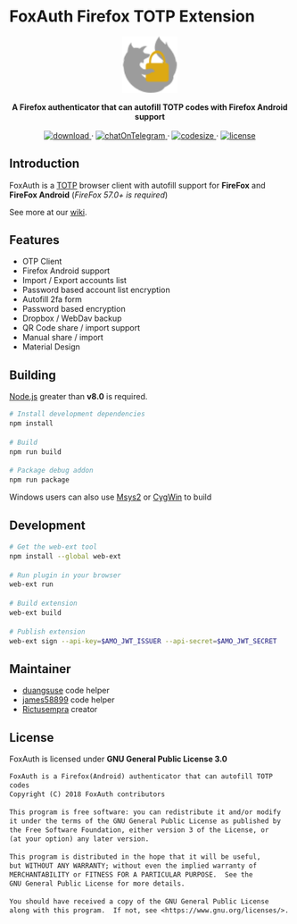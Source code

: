 # FoxAuth Firefox TOTP Extension

<div align='center'>
  <img width='20%' height='20%' src='foxauth.svg'></img><p>
  <strong>A Firefox authenticator that can autofill TOTP codes with Firefox Android support</strong>
  <br>
  <br>
    <a href='https://addons.mozilla.org/firefox/addon/foxauth'>
      <img src='https://img.shields.io/amo/v/foxauth.svg?style=flat-square' alt='download' />
    </a>
  ·
    <a href="https://t.me/joinchat/Flgxfkm5Q2fvKtiyvYo3vA">
      <img src="https://img.shields.io/badge/Telegram-join%20chat-yellow.svg?style=flat-square" alt="chatOnTelegram" />
    </a>
  ·
    <a href="https://github.com/FoxAuth/FoxAuth/">
      <img src="https://img.shields.io/github/languages/code-size/FoxAuth/FoxAuth.svg?style=flat-square" alt="codesize" />
    </a>
  ·
    <a href="https://www.gnu.org/licenses/gpl-3.0.html">
      <img src="https://img.shields.io/github/license/FoxAuth/FoxAuth.svg?style=flat-square" alt="license" />
    </a>
  </a>
</div>

## Introduction

FoxAuth is a [TOTP](https://wikipedia.org/wiki/Time-based_One-time_Password_algorithm) browser client with autofill support for __FireFox__ and __FireFox Android__ (_FireFox 57.0+ is required_)

See more at our [wiki](https://github.com/FoxAuth/FoxAuth/wiki).

## Features

- OTP Client
- Firefox Android support
- Import / Export accounts list
- Password based account list encryption
- Autofill 2fa form
- Password based encryption
- Dropbox / WebDav backup
- QR Code share / import support
- Manual share / import
- Material Design

## Building

[Node.js](https://nodejs.org/) greater than __v8.0__ is required.

```bash
# Install development dependencies
npm install

# Build
npm run build

# Package debug addon
npm run package
```

Windows users can also use [Msys2](http://www.msys2.org) or [CygWin](https://www.cygwin.com/) to build

## Development

```bash
# Get the web-ext tool
npm install --global web-ext

# Run plugin in your browser
web-ext run

# Build extension
web-ext build

# Publish extension
web-ext sign --api-key=$AMO_JWT_ISSUER --api-secret=$AMO_JWT_SECRET
```

## Maintainer

- [duangsuse](https://github.com/duangsuse) code helper
- [james58899](https://github.com/james58899) code helper
- [Rictusempra](https://github.com/Rictusempra) creator

## License

FoxAuth is licensed under __GNU General Public License 3.0__

```plain
FoxAuth is a Firefox(Android) authenticator that can autofill TOTP codes
Copyright (C) 2018 FoxAuth contributors

This program is free software: you can redistribute it and/or modify
it under the terms of the GNU General Public License as published by
the Free Software Foundation, either version 3 of the License, or
(at your option) any later version.

This program is distributed in the hope that it will be useful,
but WITHOUT ANY WARRANTY; without even the implied warranty of
MERCHANTABILITY or FITNESS FOR A PARTICULAR PURPOSE.  See the
GNU General Public License for more details.

You should have received a copy of the GNU General Public License
along with this program.  If not, see <https://www.gnu.org/licenses/>.
```
